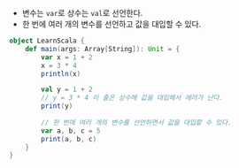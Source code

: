 - 변수는 `var`로 상수는 `val`로 선언한다.
- 한 번에 여러 개의 변수를 선언하고 값을 대입할 수 있다.

```scala
object LearnScala {
	def main(args: Array[String]): Unit = {
		var x = 1 + 2
		x = 3 * 4
		println(x)

		val y = 1 + 2
		// y = 3 * 4 이 줄은 상수에 값을 대입해서 에러가 난다.
		print(y)
		
		// 한 번에 여러 개의 변수를 선언하면서 값을 대입할 수 있다.
		var a, b, c = 5
		print(a, b, c)
	}
}
```
